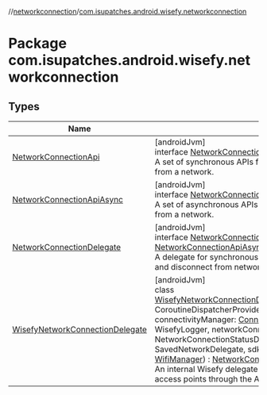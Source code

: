//[networkconnection](../../index.md)/[com.isupatches.android.wisefy.networkconnection](index.md)

# Package com.isupatches.android.wisefy.networkconnection

## Types

| Name | Summary |
|---|---|
| [NetworkConnectionApi](-network-connection-api/index.md) | [androidJvm]<br>interface [NetworkConnectionApi](-network-connection-api/index.md)<br>A set of synchronous APIs for connecting to and disconnecting from a network. |
| [NetworkConnectionApiAsync](-network-connection-api-async/index.md) | [androidJvm]<br>interface [NetworkConnectionApiAsync](-network-connection-api-async/index.md)<br>A set of asynchronous APIs for connecting to and disconnecting from a network. |
| [NetworkConnectionDelegate](-network-connection-delegate/index.md) | [androidJvm]<br>interface [NetworkConnectionDelegate](-network-connection-delegate/index.md) : [NetworkConnectionApi](-network-connection-api/index.md), [NetworkConnectionApiAsync](-network-connection-api-async/index.md)<br>A delegate for synchronous and asynchronous APIs to connect to and disconnect from networks. |
| [WisefyNetworkConnectionDelegate](-wisefy-network-connection-delegate/index.md) | [androidJvm]<br>class [WisefyNetworkConnectionDelegate](-wisefy-network-connection-delegate/index.md)(coroutineDispatcherProvider: CoroutineDispatcherProvider, scope: CoroutineScope, connectivityManager: [ConnectivityManager](https://developer.android.com/reference/kotlin/android/net/ConnectivityManager.html), logger: WisefyLogger, networkConnectionStatusDelegate: NetworkConnectionStatusDelegate, savedNetworkDelegate: SavedNetworkDelegate, sdkUtil: SdkUtil, wifiManager: [WifiManager](https://developer.android.com/reference/kotlin/android/net/wifi/WifiManager.html)) : [NetworkConnectionDelegate](-network-connection-delegate/index.md)<br>An internal Wisefy delegate for getting and searching for nearby access points through the Android OS. |

